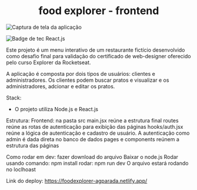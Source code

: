 <h1 align="center" font-family="Roboto, sans-serif">food explorer - frontend</h1>

![Captura de tela da aplicação](https://github.com/andregparada/food_explorer_frontend/assets/113139448/3e672adf-c933-4f5e-8f0d-b0fb61066532)

![Badge de tec React.js](https://img.shields.io/badge/React.js-blue)

Este projeto é um menu interativo de um restaurante fictício desenvolvido como desafio final para validação do certificado de web-designer oferecido pelo curso Explorer da Rocketseat.

A aplicação é composta por dois tipos de usuários: clientes e administradores. Os clientes podem buscar pratos e visualizar e os administradores, adcionar e editar os pratos.
 
Stack:
- O projeto utiliza Node.js e React.js

Estrutura:
  Frontend: na pasta src
    main.jsx reúne a estrutura final
    routes reúne as rotas de autenticação para exibição das páginas
    hooks/auth.jsx reúne a lógica de autenticação e cadastro de usuário. A autenticação como admin é dada direta no banco de dados
    pages e components reúnem a estrutura das páginas

Como rodar em dev:
  fazer download do arquivo
  Baixar o node.js
  Rodar  usando comando: npm install
  rodar: npm run dev
  O arquivo estará rodando no loclhoast

 Link do deploy:
  https://foodexplorer-agparada.netlify.app/
